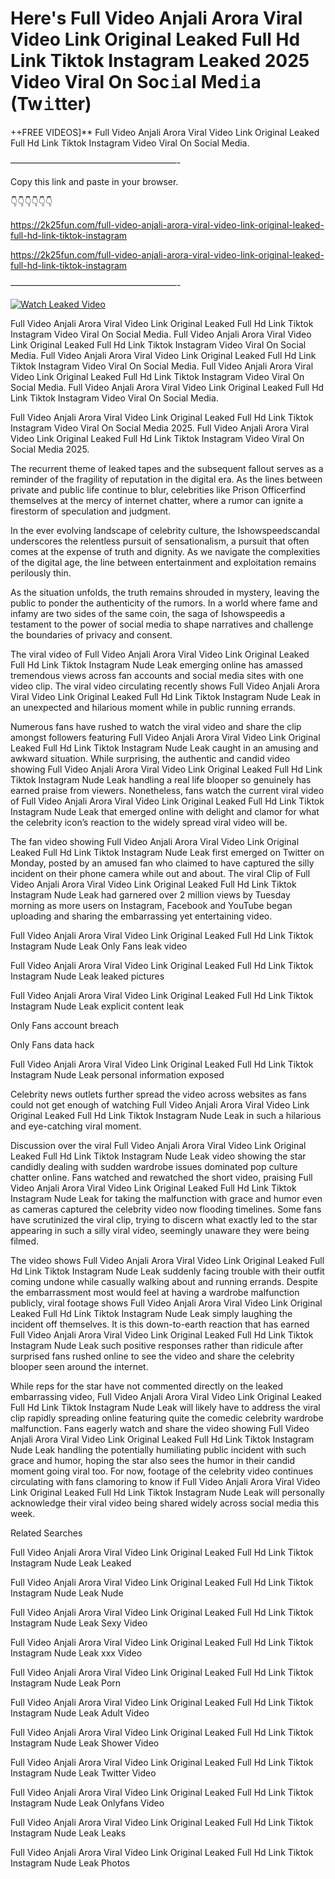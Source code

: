 # Here's Full Video Anjali Arora Viral Video Link Original Leaked Full Hd Link Tiktok Instagram Leaked 2025 Video Viral On Soc𝚒al Med𝚒a (Tw𝚒tter)

++FREE VIDEOS]** Full Video Anjali Arora Viral Video Link Original Leaked Full Hd Link Tiktok Instagram Video Viral On Social Media.

———————————————————-

Copy this link and paste in your browser.

👇👇👇👇👇👇

https://2k25fun.com/full-video-anjali-arora-viral-video-link-original-leaked-full-hd-link-tiktok-instagram

https://2k25fun.com/full-video-anjali-arora-viral-video-link-original-leaked-full-hd-link-tiktok-instagram

———————————————————-

[![Watch Leaked Video](https://miro.medium.com/v2/resize:fit:828/format:webp/1*cilzJN44JGOrTw9NJCrNHA.gif "Watch Leaked Video")](https://2k25fun.com/full-video-anjali-arora-viral-video-link-original-leaked-full-hd-link-tiktok-instagram)

Full Video Anjali Arora Viral Video Link Original Leaked Full Hd Link Tiktok Instagram Video Viral On Social Media. Full Video Anjali Arora Viral Video Link Original Leaked Full Hd Link Tiktok Instagram Video Viral On Social Media. Full Video Anjali Arora Viral Video Link Original Leaked Full Hd Link Tiktok Instagram Video Viral On Social Media. Full Video Anjali Arora Viral Video Link Original Leaked Full Hd Link Tiktok Instagram Video Viral On Social Media. Full Video Anjali Arora Viral Video Link Original Leaked Full Hd Link Tiktok Instagram Video Viral On Social Media.

Full Video Anjali Arora Viral Video Link Original Leaked Full Hd Link Tiktok Instagram Video Viral On Social Media 2025. Full Video Anjali Arora Viral Video Link Original Leaked Full Hd Link Tiktok Instagram Video Viral On Social Media 2025.

The recurrent theme of leaked tapes and the subsequent fallout serves as a reminder of the fragility of reputation in the digital era. As the lines between private and public life continue to blur, celebrities like Prison Officerfind themselves at the mercy of internet chatter, where a rumor can ignite a firestorm of speculation and judgment.

In the ever evolving landscape of celebrity culture, the Ishowspeedscandal underscores the relentless pursuit of sensationalism, a pursuit that often comes at the expense of truth and dignity. As we navigate the complexities of the digital age, the line between entertainment and exploitation remains perilously thin.

As the situation unfolds, the truth remains shrouded in mystery, leaving the public to ponder the authenticity of the rumors. In a world where fame and infamy are two sides of the same coin, the saga of Ishowspeedis a testament to the power of social media to shape narratives and challenge the boundaries of privacy and consent.

The viral video of Full Video Anjali Arora Viral Video Link Original Leaked Full Hd Link Tiktok Instagram Nude Leak emerging online has amassed tremendous views across fan accounts and social media sites with one video clip. The viral video circulating recently shows Full Video Anjali Arora Viral Video Link Original Leaked Full Hd Link Tiktok Instagram Nude Leak in an unexpected and hilarious moment while in public running errands.

Numerous fans have rushed to watch the viral video and share the clip amongst followers featuring Full Video Anjali Arora Viral Video Link Original Leaked Full Hd Link Tiktok Instagram Nude Leak caught in an amusing and awkward situation. While surprising, the authentic and candid video showing Full Video Anjali Arora Viral Video Link Original Leaked Full Hd Link Tiktok Instagram Nude Leak handling a real life blooper so genuinely has earned praise from viewers. Nonetheless, fans watch the current viral video of Full Video Anjali Arora Viral Video Link Original Leaked Full Hd Link Tiktok Instagram Nude Leak that emerged online with delight and clamor for what the celebrity icon’s reaction to the widely spread viral video will be.

The fan video showing Full Video Anjali Arora Viral Video Link Original Leaked Full Hd Link Tiktok Instagram Nude Leak first emerged on Twitter on Monday, posted by an amused fan who claimed to have captured the silly incident on their phone camera while out and about. The viral Clip of Full Video Anjali Arora Viral Video Link Original Leaked Full Hd Link Tiktok Instagram Nude Leak had garnered over 2 million views by Tuesday morning as more users on Instagram, Facebook and YouTube began uploading and sharing the embarrassing yet entertaining video.

Full Video Anjali Arora Viral Video Link Original Leaked Full Hd Link Tiktok Instagram Nude Leak Only Fans leak video

Full Video Anjali Arora Viral Video Link Original Leaked Full Hd Link Tiktok Instagram Nude Leak leaked pictures

Full Video Anjali Arora Viral Video Link Original Leaked Full Hd Link Tiktok Instagram Nude Leak explicit content leak

Only Fans account breach

Only Fans data hack

Full Video Anjali Arora Viral Video Link Original Leaked Full Hd Link Tiktok Instagram Nude Leak personal information exposed

Celebrity news outlets further spread the video across websites as fans could not get enough of watching Full Video Anjali Arora Viral Video Link Original Leaked Full Hd Link Tiktok Instagram Nude Leak in such a hilarious and eye-catching viral moment.

Discussion over the viral Full Video Anjali Arora Viral Video Link Original Leaked Full Hd Link Tiktok Instagram Nude Leak video showing the star candidly dealing with sudden wardrobe issues dominated pop culture chatter online. Fans watched and rewatched the short video, praising Full Video Anjali Arora Viral Video Link Original Leaked Full Hd Link Tiktok Instagram Nude Leak for taking the malfunction with grace and humor even as cameras captured the celebrity video now flooding timelines. Some fans have scrutinized the viral clip, trying to discern what exactly led to the star appearing in such a silly viral video, seemingly unaware they were being filmed.

The video shows Full Video Anjali Arora Viral Video Link Original Leaked Full Hd Link Tiktok Instagram Nude Leak suddenly facing trouble with their outfit coming undone while casually walking about and running errands. Despite the embarrassment most would feel at having a wardrobe malfunction publicly, viral footage shows Full Video Anjali Arora Viral Video Link Original Leaked Full Hd Link Tiktok Instagram Nude Leak simply laughing the incident off themselves. It is this down-to-earth reaction that has earned Full Video Anjali Arora Viral Video Link Original Leaked Full Hd Link Tiktok Instagram Nude Leak such positive responses rather than ridicule after surprised fans rushed online to see the video and share the celebrity blooper seen around the internet.

While reps for the star have not commented directly on the leaked embarrassing video, Full Video Anjali Arora Viral Video Link Original Leaked Full Hd Link Tiktok Instagram Nude Leak will likely have to address the viral clip rapidly spreading online featuring quite the comedic celebrity wardrobe malfunction. Fans eagerly watch and share the video showing Full Video Anjali Arora Viral Video Link Original Leaked Full Hd Link Tiktok Instagram Nude Leak handling the potentially humiliating public incident with such grace and humor, hoping the star also sees the humor in their candid moment going viral too. For now, footage of the celebrity video continues circulating with fans clamoring to know if Full Video Anjali Arora Viral Video Link Original Leaked Full Hd Link Tiktok Instagram Nude Leak will personally acknowledge their viral video being shared widely across social media this week.

Related Searches

Full Video Anjali Arora Viral Video Link Original Leaked Full Hd Link Tiktok Instagram Nude Leak Leaked

Full Video Anjali Arora Viral Video Link Original Leaked Full Hd Link Tiktok Instagram Nude Leak Nude

Full Video Anjali Arora Viral Video Link Original Leaked Full Hd Link Tiktok Instagram Nude Leak Sexy Video

Full Video Anjali Arora Viral Video Link Original Leaked Full Hd Link Tiktok Instagram Nude Leak xxx Video

Full Video Anjali Arora Viral Video Link Original Leaked Full Hd Link Tiktok Instagram Nude Leak Porn

Full Video Anjali Arora Viral Video Link Original Leaked Full Hd Link Tiktok Instagram Nude Leak Adult Video

Full Video Anjali Arora Viral Video Link Original Leaked Full Hd Link Tiktok Instagram Nude Leak Shower Video

Full Video Anjali Arora Viral Video Link Original Leaked Full Hd Link Tiktok Instagram Nude Leak Twitter Video

Full Video Anjali Arora Viral Video Link Original Leaked Full Hd Link Tiktok Instagram Nude Leak Onlyfans Video

Full Video Anjali Arora Viral Video Link Original Leaked Full Hd Link Tiktok Instagram Nude Leak Leaks

Full Video Anjali Arora Viral Video Link Original Leaked Full Hd Link Tiktok Instagram Nude Leak Photos